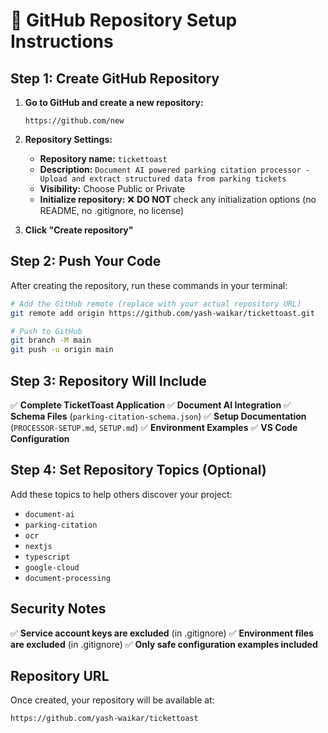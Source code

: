 # 🚀 GitHub Repository Setup Instructions

## Step 1: Create GitHub Repository

1. **Go to GitHub and create a new repository:**
   ```
   https://github.com/new
   ```

2. **Repository Settings:**
   - **Repository name:** `tickettoast`
   - **Description:** `Document AI powered parking citation processor - Upload and extract structured data from parking tickets`
   - **Visibility:** Choose Public or Private
   - **Initialize repository:** ❌ **DO NOT** check any initialization options (no README, no .gitignore, no license)

3. **Click "Create repository"**

## Step 2: Push Your Code

After creating the repository, run these commands in your terminal:

```bash
# Add the GitHub remote (replace with your actual repository URL)
git remote add origin https://github.com/yash-waikar/tickettoast.git

# Push to GitHub
git branch -M main
git push -u origin main
```

## Step 3: Repository Will Include

✅ **Complete TicketToast Application**
✅ **Document AI Integration** 
✅ **Schema Files** (`parking-citation-schema.json`)
✅ **Setup Documentation** (`PROCESSOR-SETUP.md`, `SETUP.md`)
✅ **Environment Examples**
✅ **VS Code Configuration**

## Step 4: Set Repository Topics (Optional)

Add these topics to help others discover your project:
- `document-ai`
- `parking-citation`
- `ocr`
- `nextjs`
- `typescript`
- `google-cloud`
- `document-processing`

## Security Notes

✅ **Service account keys are excluded** (in .gitignore)
✅ **Environment files are excluded** (in .gitignore)
✅ **Only safe configuration examples included**

## Repository URL

Once created, your repository will be available at:
```
https://github.com/yash-waikar/tickettoast
```
